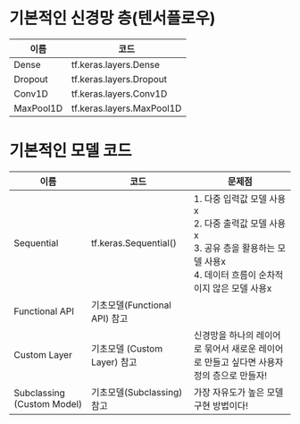 # 기본적인 신경망 층(텐서플로우)

| 이름        | 코드                        |
|-----------|---------------------------|
| Dense     | tf.keras.layers.Dense     |
| Dropout   | tf.keras.layers.Dropout   |
| Conv1D    | tf.keras.layers.Conv1D    |
| MaxPool1D | tf.keras.layers.MaxPool1D |

# 기본적인 모델 코드

| 이름                         | 코드                      | 문제점                                                                                           |
|----------------------------|-------------------------|-----------------------------------------------------------------------------------------------|
| Sequential                 | tf.keras.Sequential()   | 1. 다중 입력값 모델 사용x<br/>2. 다중 출력값 모델 사용x<br/>3. 공유 층을 활용하는 모델 사용x<br/>4. 데이터 흐름이 순차적이지 않은 모델 사용x |
| Functional API             | 기초모델(Functional API) 참고 |                                                                                               |
| Custom Layer               | 기초모델 (Custom Layer) 참고  | 신경망을 하나의 레이어로 묶어서 새로운 레이어로 만들고 싶다면 사용자 정의 층으로 만들자!                                            |
| Subclassing (Custom Model) | 기초모델(Subclassing) 참고    | 가장 자유도가 높은 모델 구현 방법이다!                                                                        |